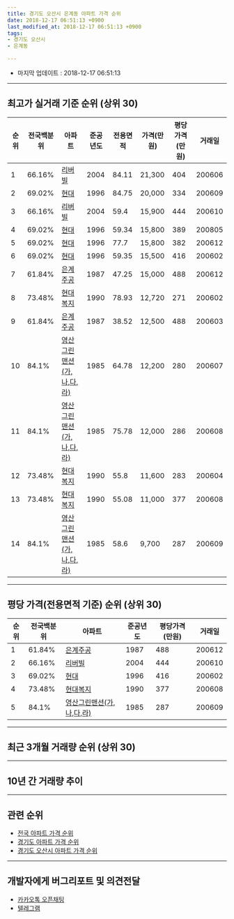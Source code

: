 ```yaml
---
title: 경기도 오산시 은계동 아파트 가격 순위
date: 2018-12-17 06:51:13 +0900
last_modified_at: 2018-12-17 06:51:13 +0900
tags:
- 경기도 오산시
- 은계동

---
```


* 마지막 업데이트 : 2018-12-17 06:51:13

---

## 최고가 실거래 기준 순위 (상위 30)


|순위|전국백분위|아파트|준공년도|전용면적|가격(만원)|평당가격(만원)|거래일|
|---|---|---|---|---|---|---|---|
|1|66.16%|[리버빌](https://search.naver.com/search.naver?query=%EA%B2%BD%EA%B8%B0%EB%8F%84+%EC%98%A4%EC%82%B0%EC%8B%9C+%EC%9D%80%EA%B3%84%EB%8F%99+%EB%A6%AC%EB%B2%84%EB%B9%8C)|2004|84.11|21,300|404|200606|
|2|69.02%|[현대](https://search.naver.com/search.naver?query=%EA%B2%BD%EA%B8%B0%EB%8F%84+%EC%98%A4%EC%82%B0%EC%8B%9C+%EC%9D%80%EA%B3%84%EB%8F%99+%ED%98%84%EB%8C%80)|1996|84.75|20,000|334|200609|
|3|66.16%|[리버빌](https://search.naver.com/search.naver?query=%EA%B2%BD%EA%B8%B0%EB%8F%84+%EC%98%A4%EC%82%B0%EC%8B%9C+%EC%9D%80%EA%B3%84%EB%8F%99+%EB%A6%AC%EB%B2%84%EB%B9%8C)|2004|59.4|15,900|444|200610|
|4|69.02%|[현대](https://search.naver.com/search.naver?query=%EA%B2%BD%EA%B8%B0%EB%8F%84+%EC%98%A4%EC%82%B0%EC%8B%9C+%EC%9D%80%EA%B3%84%EB%8F%99+%ED%98%84%EB%8C%80)|1996|59.34|15,800|389|200805|
|5|69.02%|[현대](https://search.naver.com/search.naver?query=%EA%B2%BD%EA%B8%B0%EB%8F%84+%EC%98%A4%EC%82%B0%EC%8B%9C+%EC%9D%80%EA%B3%84%EB%8F%99+%ED%98%84%EB%8C%80)|1996|77.7|15,800|382|200612|
|6|69.02%|[현대](https://search.naver.com/search.naver?query=%EA%B2%BD%EA%B8%B0%EB%8F%84+%EC%98%A4%EC%82%B0%EC%8B%9C+%EC%9D%80%EA%B3%84%EB%8F%99+%ED%98%84%EB%8C%80)|1996|59.35|15,500|416|200602|
|7|61.84%|[은계주공](https://search.naver.com/search.naver?query=%EA%B2%BD%EA%B8%B0%EB%8F%84+%EC%98%A4%EC%82%B0%EC%8B%9C+%EC%9D%80%EA%B3%84%EB%8F%99+%EC%9D%80%EA%B3%84%EC%A3%BC%EA%B3%B5)|1987|47.25|15,000|488|200612|
|8|73.48%|[현대복지](https://search.naver.com/search.naver?query=%EA%B2%BD%EA%B8%B0%EB%8F%84+%EC%98%A4%EC%82%B0%EC%8B%9C+%EC%9D%80%EA%B3%84%EB%8F%99+%ED%98%84%EB%8C%80%EB%B3%B5%EC%A7%80)|1990|78.93|12,720|271|200602|
|9|61.84%|[은계주공](https://search.naver.com/search.naver?query=%EA%B2%BD%EA%B8%B0%EB%8F%84+%EC%98%A4%EC%82%B0%EC%8B%9C+%EC%9D%80%EA%B3%84%EB%8F%99+%EC%9D%80%EA%B3%84%EC%A3%BC%EA%B3%B5)|1987|38.52|12,500|488|200603|
|10|84.1%|[영산그린맨션(가,나,다,라)](https://search.naver.com/search.naver?query=%EA%B2%BD%EA%B8%B0%EB%8F%84+%EC%98%A4%EC%82%B0%EC%8B%9C+%EC%9D%80%EA%B3%84%EB%8F%99+%EC%98%81%EC%82%B0%EA%B7%B8%EB%A6%B0%EB%A7%A8%EC%85%98%28%EA%B0%80%2C%EB%82%98%2C%EB%8B%A4%2C%EB%9D%BC%29)|1985|64.78|12,200|280|200607|
|11|84.1%|[영산그린맨션(가,나,다,라)](https://search.naver.com/search.naver?query=%EA%B2%BD%EA%B8%B0%EB%8F%84+%EC%98%A4%EC%82%B0%EC%8B%9C+%EC%9D%80%EA%B3%84%EB%8F%99+%EC%98%81%EC%82%B0%EA%B7%B8%EB%A6%B0%EB%A7%A8%EC%85%98%28%EA%B0%80%2C%EB%82%98%2C%EB%8B%A4%2C%EB%9D%BC%29)|1985|75.78|12,000|286|200608|
|12|73.48%|[현대복지](https://search.naver.com/search.naver?query=%EA%B2%BD%EA%B8%B0%EB%8F%84+%EC%98%A4%EC%82%B0%EC%8B%9C+%EC%9D%80%EA%B3%84%EB%8F%99+%ED%98%84%EB%8C%80%EB%B3%B5%EC%A7%80)|1990|55.8|11,600|283|200604|
|13|73.48%|[현대복지](https://search.naver.com/search.naver?query=%EA%B2%BD%EA%B8%B0%EB%8F%84+%EC%98%A4%EC%82%B0%EC%8B%9C+%EC%9D%80%EA%B3%84%EB%8F%99+%ED%98%84%EB%8C%80%EB%B3%B5%EC%A7%80)|1990|55.08|11,000|377|200608|
|14|84.1%|[영산그린맨션(가,나,다,라)](https://search.naver.com/search.naver?query=%EA%B2%BD%EA%B8%B0%EB%8F%84+%EC%98%A4%EC%82%B0%EC%8B%9C+%EC%9D%80%EA%B3%84%EB%8F%99+%EC%98%81%EC%82%B0%EA%B7%B8%EB%A6%B0%EB%A7%A8%EC%85%98%28%EA%B0%80%2C%EB%82%98%2C%EB%8B%A4%2C%EB%9D%BC%29)|1985|58.6|9,700|287|200609|


---

## 평당 가격(전용면적 기준) 순위 (상위 30)


|순위|전국백분위|아파트|준공년도|평당가격(만원)|거래일|
|---|---|---|---|---|---|
|1|61.84%|[은계주공](https://search.naver.com/search.naver?query=%EA%B2%BD%EA%B8%B0%EB%8F%84+%EC%98%A4%EC%82%B0%EC%8B%9C+%EC%9D%80%EA%B3%84%EB%8F%99+%EC%9D%80%EA%B3%84%EC%A3%BC%EA%B3%B5)|1987|488|200612|
|2|66.16%|[리버빌](https://search.naver.com/search.naver?query=%EA%B2%BD%EA%B8%B0%EB%8F%84+%EC%98%A4%EC%82%B0%EC%8B%9C+%EC%9D%80%EA%B3%84%EB%8F%99+%EB%A6%AC%EB%B2%84%EB%B9%8C)|2004|444|200610|
|3|69.02%|[현대](https://search.naver.com/search.naver?query=%EA%B2%BD%EA%B8%B0%EB%8F%84+%EC%98%A4%EC%82%B0%EC%8B%9C+%EC%9D%80%EA%B3%84%EB%8F%99+%ED%98%84%EB%8C%80)|1996|416|200602|
|4|73.48%|[현대복지](https://search.naver.com/search.naver?query=%EA%B2%BD%EA%B8%B0%EB%8F%84+%EC%98%A4%EC%82%B0%EC%8B%9C+%EC%9D%80%EA%B3%84%EB%8F%99+%ED%98%84%EB%8C%80%EB%B3%B5%EC%A7%80)|1990|377|200608|
|5|84.1%|[영산그린맨션(가,나,다,라)](https://search.naver.com/search.naver?query=%EA%B2%BD%EA%B8%B0%EB%8F%84+%EC%98%A4%EC%82%B0%EC%8B%9C+%EC%9D%80%EA%B3%84%EB%8F%99+%EC%98%81%EC%82%B0%EA%B7%B8%EB%A6%B0%EB%A7%A8%EC%85%98%28%EA%B0%80%2C%EB%82%98%2C%EB%8B%A4%2C%EB%9D%BC%29)|1985|287|200609|


---

## 최근 3개월 거래량 순위 (상위 30)


<div style="width:100%;">
    <canvas id="deal_count_ranking" height="250"></canvas>
</div>


<script>
new Chart(document.getElementById("deal_count_ranking"), {
    type: 'horizontalBar',
    data: {
        labels: ['은계주공', '리버빌', '현대', '영산그린맨션(가,나,다,라)'],
        datasets: [{
            label: '실거래 수',
            data: [3, 2, 1, 1],
            borderColor: "rgba(255, 0, 128, 1)",
            backgroundColor: "rgba(255, 0, 128, 0.5)",
            fill: false,
        }]
    },
    options: {
        responsive: true,
        title: {
            display: true,
            text: '최근 3개월 거래량 순위'
        },
        tooltips: {
            mode: 'index',
            intersect: false,
            callbacks: {
                title: function(tooltipItems, data) {
                    return "실거래 수:";
                },
                label: function(tooltipItem, data) {
                    return data.labels[tooltipItem.index] + ": " + tooltipItem.xLabel;
                }
            }
        },
        hover: {
            mode: 'nearest',
            intersect: true
        },
        scales: {
            xAxes: [{
                display: true,
                scaleLabel: {
                    display: true,
                    labelString: '실거래 수'
                },
                ticks: {
                    suggestedMin: 0,
                }
            }],
            yAxes: [{
                display: true,
                ticks: {
                    autoSkip: false,
                    callback: function(value, index, values) {
                        if (value.length > 15)
                            return value.substr(0, 13) + "...";
                        else
                            return value;
                    }
                },
                scaleLabel: {
                    display: false,
                }
            }]
        }
    }
});

</script>


---

## 10년 간 거래량 추이


<div style="width:100%;">
    <canvas id="deal_progress" height="250"></canvas>
</div>

<script>
new Chart(document.getElementById("deal_progress"), {
    type: 'line',
    data: {
        labels: ['200812','200901','200902','200903','200904','200905','200906','200907','200908','200909','200910','200911','200912','201001','201002','201003','201004','201005','201006','201007','201008','201009','201010','201011','201012','201101','201102','201103','201104','201105','201106','201107','201108','201109','201110','201111','201112','201201','201202','201203','201204','201205','201206','201207','201208','201209','201210','201211','201212','201301','201302','201303','201304','201305','201306','201307','201308','201309','201310','201311','201312','201401','201402','201403','201404','201405','201406','201407','201408','201409','201410','201411','201412','201501','201502','201503','201504','201505','201506','201507','201508','201509','201510','201511','201512','201601','201602','201603','201604','201605','201606','201607','201608','201609','201610','201611','201612','201701','201702','201703','201704','201705','201706','201707','201708','201709','201710','201711','201712','201801','201802','201803','201804','201805','201806','201807','201808','201809','201810','201811','201812'],
        datasets: [{
            label: '실거래 수',
            pointRadius: 1,
            data: [1, 1, 2, 5, 7, 13, 11, 5, 5, 9, 2, 4, 2, 4, 5, 3, 2, 4, 2, 5, 3, 5, 2, 7, 2, 4, 6, 4, 5, 7, 5, 3, 12, 7, 6, 3, 8, 2, 4, 6, 3, 6, 3, 3, 2, 4, 3, 2, 2, 3, 2, 3, 2, 4, 5, 6, 7, 9, 8, 7, 11, 6, 4, 12, 7, 10, 10, 9, 4, 8, 9, 5, 3, 7, 9, 11, 9, 7, 2, 6, 7, 7, 7, 11, 3, 4, 5, 4, 10, 10, 11, 4, 2, 6, 11, 5, 2, 4, 4, 4, 8, 8, 9, 12, 3, 6, 6, 3, 4, 3, 3, 5, 2, 3, 3, 2, 1, 1, 4, 3, 0],
            borderColor: "rgba(255, 201, 14, 1)",
            backgroundColor: "rgba(255, 201, 14, 0.5)",
            fill: true,
        }]
    },
    options: {
        responsive: true,
        title: {
            display: true,
            text: '10년간 거래량 추이'
        },
        tooltips: {
            mode: 'index',
            intersect: false,
        },
        hover: {
            mode: 'nearest',
            intersect: true
        },
        scales: {
            xAxes: [{
                display: true,
                scaleLabel: {
                    display: true,
                    labelString: '년/월'
                }
            }],
            yAxes: [{
                display: true,
                ticks: {
                    suggestedMin: 0,
                },
                scaleLabel: {
                    display: true,
                    labelString: '실거래 수'
                }
            }]
        }
    }
});

</script>


---

## 관련 순위

- [전국 아파트 가격 순위](https://inasie.github.io/apt-ranking/전국)
- [경기도 아파트 가격 순위](https://inasie.github.io/apt-ranking/경기도)
- [경기도 오산시 아파트 가격 순위](https://inasie.github.io/apt-ranking/경기도-오산시)


---

## 개발자에게 버그리포트 및 의견전달

- [카카오톡 오픈채팅](https://open.kakao.com/o/gLJUAP4)
- [텔레그램](https://t.me/inasie)

